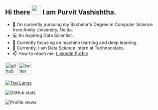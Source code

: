 
## Hi there <img src="https://raw.githubusercontent.com/iampavangandhi/iampavangandhi/master/gifs/Hi.gif" width="30px">  I am Purvit Vashishtha.

- 🌱 I’m currently pursuing my Bachelor's Degree in Computer Science from Amity University, Noida.
- 💻 An Aspiring Data Scientist.
- 🎯 Currently focusing on machine learning and deep learning.
- 💬 Currently, I am Data Science intern at Technocolabs.
- 📫 How to reach me: [LinkedIn Profile](https://www.linkedin.com/in/purvit-vashishtha-914a80184/)


[<img src='https://cdn.jsdelivr.net/npm/simple-icons@3.0.1/icons/github.svg' alt='github' height='40'>](https://github.com/purvitsharma)  [<img src='https://cdn.jsdelivr.net/npm/simple-icons@3.0.1/icons/twitter.svg' alt='twitter' height='40'>](https://twitter.com/PurvitSharma29)  

[![Top Langs](https://github-readme-stats.vercel.app/api/top-langs/?username=purvitsharma)](https://github.com/anuraghazra/github-readme-stats)

![GitHub stats](https://github-readme-stats.vercel.app/api?username=purvitsharma&show_icons=true)  

![Profile views](https://gpvc.arturio.dev/purvitsharma) 
